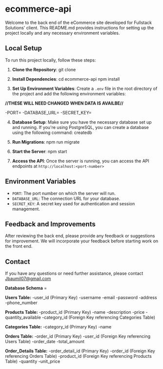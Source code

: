 # ecommerce-api


Welcome to the back end of the eCommerce site developed for Fullstack Solutions' client. This README.md provides instructions for setting up the project locally and any necessary environment variables.

## Local Setup

To run this project locally, follow these steps:

1. **Clone the Repository**:
   git clone <repository-url>

2. **Install Dependencies**:
   cd ecommerce-api
   npm install

3. **Set Up Environment Variables**:
   Create a `.env` file in the root directory of the project and add the following environment variables:

**//THESE WILL NEED CHANGED WHEN DATA IS AVAILBE//**

-PORT=<port-number>
-DATABASE_URL=<database-connection-url>
-SECRET_KEY=<secret-key-for-authentication>

4. **Database Setup**:
   Make sure you have the necessary database set up and running. If you're using PostgreSQL, you can create a database using the following command:
   createdb <e-com-app>

5. **Run Migrations**:
   npm run migrate

6. **Start the Server**:
   npm start

7. **Access the API**:
   Once the server is running, you can access the API endpoints at `http://localhost:<port-number>`

## Environment Variables

- `PORT`: The port number on which the server will run.
- `DATABASE_URL`: The connection URL for your database.
- `SECRET_KEY`: A secret key used for authentication and session management.

## Feedback and Improvements

After reviewing the back end, please provide any feedback or suggestions for improvement. We will incorporate your feedback before starting work on the front end.

## Contact

If you have any questions or need further assistance, please contact Jbaumil07@gmail.com

**Database Schema** =

**Users Table:**
-user_id (Primary Key)
-username
-email
-password
-address
-phone_number

**Products Table:**
-product_id (Primary Key)
-name
-description
-price
-quantity_available
-category_id (Foreign Key referencing Categories Table)

**Categories Table:**
-category_id (Primary Key)
-name

**Orders Table:**
-order_id (Primary Key)
-user_id (Foreign Key referencing Users Table)
-order_date
-total_amount

**Order_Details Table:**
-order_detail_id (Primary Key)
-order_id (Foreign Key referencing Orders Table)
-product_id (Foreign Key referencing Products Table)
-quantity
-unit_price
